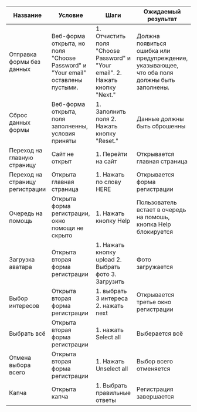 | Название                        | Условие                                                                        | Шаги                                                                         | Ожидаемый результат                                                                          | Резултат                                        |
|---------------------------------|--------------------------------------------------------------------------------|------------------------------------------------------------------------------|----------------------------------------------------------------------------------------------|-------------------------------------------------|
| Отправка формы без данных       | Веб-форма открыта, но поля "Choose Password" и "Your email" оставлены пустыми. | 1. Отчистить поля "Choose Password" и "Your email". 2. Нажать кнопку "Next." | Должна появиться ошибка или предупреждение, указывающее, что оба поля должны быть заполнены. | Отчистить поля невозможно                       |
| Сброс данных формы              | Веб-форма открыта, поля заполненны, условия приняты                            | 1. Заполнить поля 2. Нажать кнопку "Reset."                                  | Данные должны быть сброшенны                                                                 | Сбрасываются все данные, кроме принятия условий |
| Переход на главную страницу     | Сайт не открыт                                                                 | 1. Перейти на сайт                                                           | Открывается главная страница                                                                 | Совпадает с ожидаемым                           |
| Переход на страницу регистрации | Открыта главная страница                                                       | 1. Нажать по слову HERE                                                      | Открывается форма регистрации                                                                | Совпадает с ожидаемым                           |
| Очередь на помощь               | Открыта форма регистрации, окно помощи не скрыто                               | 1. Нажать кнопку Help                                                        | Пользователь встает в очередь на помошь, кнопка Help блокируется                             | Кнопка не блокируется                           |
| Загрузка аватара                | Открыта вторая форма регистрации                                               | 1. Нажать кнопку upload 2. Выбрать фото 3. Загрузить                         | Фото загружается                                                                             | Совпадает с ожидаемым                           |
| Выбор интересов                 | Открыта вторая форма регистрации                                               | 1. выбрать 3 интереса 2. нажать next                                         | Открывается третье окно регистрации                                                          | Совпадает с ожидаемым                           |
| Выбрать всё                     | Открыта вторая форма регистрации                                               | 1. нажать Select all                                                         | Выберается всё                                                                               | Совпадает с ожидаемым                           |
| Отмена выбора всего             | Открыта вторая форма регистрации                                               | 1. Нажать Unselect all                                                       | Выбор всего отменяется                                                                       | Совпадает с ожидаемым                           |
| Капча                           | Открыта капча                                                                  | 1. Выбрать правильные ответы                                                 | Регистрация завершается                                                                      | Совпадает с ожидаемым                           |